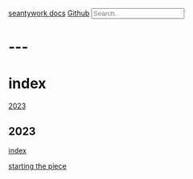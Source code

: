 <script src="https://ajax.googleapis.com/ajax/libs/jquery/3.7.1/jquery.min.js"></script>
<script src="https://unpkg.com/axios/dist/axios.min.js"></script>
<link rel="stylesheet" href="readme.css">

<div class="topnav">
    <a class="active" href="#home">seantywork docs</a>
    <a href="https://github.com/seantywork/">Github</a>
    <input id="seantywork-index-query" type="text" placeholder="Search..">
</div>

<ul id="seantywork-search-result">

</ul>

<script src="search.js"></script>

# ---

# index

[2023](#2023)

## 2023

[index](#index)

[starting the piece](2023/2023-12-06-starting-the-piece.md)

